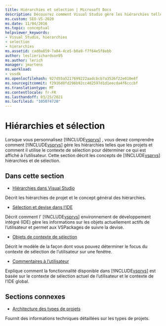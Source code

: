 ```yaml
---
title: Hiérarchies et sélection | Microsoft Docs
description: Découvrez comment Visual Studio gère les hiérarchies telles que les projets, et comment il utilise le contexte de sélection pour déterminer ce qui est affiché à l’utilisateur.
ms.custom: SEO-VS-2020
ms.date: 11/04/2016
ms.topic: conceptual
helpviewer_keywords:
- Visual Studio, hierarchies
- selection
- hierarchies
ms.assetid: cad0a859-7a84-4ce5-b0a9-f7f64e5f8ebb
author: leslierichardson95
ms.author: lerich
manager: jmartens
ms.workload:
- vssdk
ms.openlocfilehash: 927d55a5217699222aadcbcb7a3526f22e010e8f
ms.sourcegitcommit: f2916d8fd296b92cc402597d1d1eecda4f6cccbf
ms.translationtype: MT
ms.contentlocale: fr-FR
ms.lasthandoff: 03/25/2021
ms.locfileid: "105074728"
---
```

# <a name="hierarchies-and-selection"></a>Hiérarchies et sélection
Lorsque vous personnalisez [!INCLUDE[vsprvs](../../code-quality/includes/vsprvs_md.md)] , vous devez comprendre comment [!INCLUDE[vsprvs](../../code-quality/includes/vsprvs_md.md)] gère les hiérarchies telles que les projets et comment il utilise le contexte de sélection pour déterminer ce qui est affiché à l’utilisateur. Cette section décrit les concepts de [!INCLUDE[vsprvs](../../code-quality/includes/vsprvs_md.md)] hiérarchies et de sélection.

## <a name="in-this-section"></a>Dans cette section
- [Hiérarchies dans Visual Studio](../../extensibility/internals/hierarchies-in-visual-studio.md)

 Décrit les hiérarchies de projet et le concept général des hiérarchies.

- [Sélection et devise dans l’IDE](../../extensibility/internals/selection-and-currency-in-the-ide.md)

 Décrit comment l' [!INCLUDE[vsprvs](../../code-quality/includes/vsprvs_md.md)] environnement de développement intégré (IDE) gère les informations sur les objets actuellement actifs de l’utilisateur et permet aux VSPackages de suivre la devise.

- [Objets de contexte de sélection](../../extensibility/internals/selection-context-objects.md)

 Décrit le modèle de la façon dont vous pouvez déterminer le focus du contexte de sélection de l’utilisateur sur une fenêtre.

- [Commentaires à l’utilisateur](../../extensibility/internals/feedback-to-the-user.md)

 Explique comment la fonctionnalité disponible dans [!INCLUDE[vsprvs](../../code-quality/includes/vsprvs_md.md)] est basée sur le contexte de sélection actuel de l’utilisateur et le contexte de l’IDE global.

## <a name="related-sections"></a>Sections connexes
- [Architecture des types de projets](../../extensibility/internals/project-types-architecture.md)

 Fournit des informations techniques détaillées sur les types de projets.
